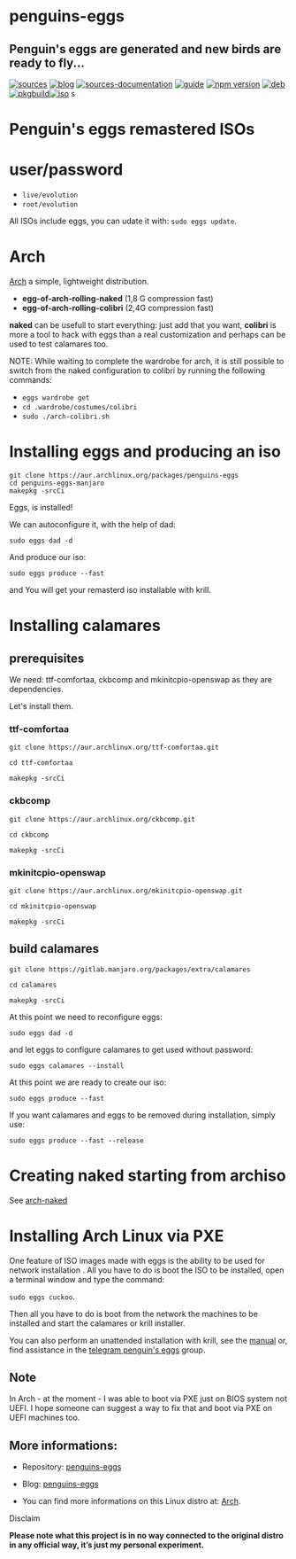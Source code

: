 penguins-eggs
=============

## Penguin&#39;s eggs are generated and new birds are ready to fly...
[![sources](https://img.shields.io/badge/github-sources-cyan)](https://github.com/pieroproietti/penguins-eggs)
[![blog](https://img.shields.io/badge/blog-penguin's%20eggs-cyan)](https://penguins-eggs.net)
[![sources-documentation](https://img.shields.io/badge/sources-documentation-blue)](https://penguins-eggs.net/sources-documentation/index.html)
[![guide](https://img.shields.io/badge/guide-penguin's%20eggs-cyan)](https://penguins-eggs.net/book/)
[![npm version](https://img.shields.io/npm/v/penguins-eggs.svg)](https://npmjs.org/package/penguins-eggs)
[![deb](https://img.shields.io/badge/deb-packages-blue)](https://sourceforge.net/projects/penguins-eggs/files/DEBS)
[![pkgbuild](https://img.shields.io/badge/pkgbuild-packages-blue)](https://sourceforge.net/projects/penguins-eggs/files/PKGBUILD)[![iso](https://img.shields.io/badge/iso-images-cyan)](https://sourceforge.net/projects/penguins-eggs/files/ISOS)
s
# Penguin's eggs remastered ISOs

# user/password
* ```live/evolution```
* ```root/evolution```

All ISOs include eggs, you can udate it with: ```sudo eggs update```.

# Arch

[Arch](https://archlinux.org/) a simple, lightweight distribution.

* **egg-of-arch-rolling-naked** (1,8 G compression fast)
* **egg-of-arch-rolling-colibri** (2,4G compression fast)

**naked** can be usefull to start everything: just add that you want, **colibri** is more a tool to hack with eggs than a real customization and perhaps can be used to test calamares too. 

NOTE: While waiting to complete the wardrobe for arch, it is still possible to switch from the naked configuration to colibri by running the following commands:

* ```eggs wardrobe get```
* ```cd .wardrobe/costumes/colibri```
* ```sudo ./arch-colibri.sh```

# Installing eggs and producing an iso 

```
git clone https://aur.archlinux.org/packages/penguins-eggs
cd penguins-eggs-manjaro
makepkg -srcCi
```

Eggs, is installed!

We can autoconfigure it, with the help of dad:

```
sudo eggs dad -d
```

And produce our iso:

```
sudo eggs produce --fast
```

and You will get your remasterd iso installable with krill.

# Installing calamares

## prerequisites
We need: ttf-comfortaa, ckbcomp and mkinitcpio-openswap as they are dependencies.

Let's install them.

### ttf-comfortaa
```
git clone https://aur.archlinux.org/ttf-comfortaa.git

cd ttf-comfortaa

makepkg -srcCi
```

### ckbcomp
```
git clone https://aur.archlinux.org/ckbcomp.git

cd ckbcomp

makepkg -srcCi
```

### mkinitcpio-openswap

```
git clone https://aur.archlinux.org/mkinitcpio-openswap.git

cd mkinitcpio-openswap

makepkg -srcCi
```

## build calamares
```
git clone https://gitlab.manjaro.org/packages/extra/calamares

cd calamares

makepkg -srcCi
```

At this point we need to reconfigure eggs:

```
sudo eggs dad -d
```

and let eggs to configure calamares to get used without password:

```
sudo eggs calamares --install
```

At this point we are ready to create our iso:

```
sudo eggs produce --fast
```

If you want calamares and eggs to be removed during installation, simply use:

```
sudo eggs produce --fast --release
```

# Creating naked starting from archiso
See [arch-naked](https://penguins--eggs-net.translate.goog/book/arch-naked?_x_tr_sl=auto&_x_tr_tl=en&_x_tr_hl=en)


# Installing Arch Linux via PXE

One feature of ISO images made with eggs is the ability to be used for network installation . All you have to do is boot the ISO to be installed, open a terminal window and type the command: 

```sudo eggs cuckoo```.

Then all you have to do is boot from the network the machines to be installed and start the calamares or krill installer.

You can also perform an unattended installation with krill, see the [manual](https://penguins-eggs.net/book/) or, find assistance in the [telegram penguin's eggs](https://t.me/penguins_eggs) group.

## Note
In Arch - at the moment - I was able to boot via PXE just on BIOS system not UEFI. I hope someone can suggest a way to fix that and boot via PXE on UEFI machines too.


## More informations:

* Repository: [penguins-eggs](https://github.com/pieroproietti/penguins-eggs)
* Blog: [penguins-eggs](https://penguins-eggs.net)

* You can find more informations on this Linux distro at: [Arch](https://archlinux.org/).


Disclaim

__Please note what this project is in no way connected to the original distro in any official way, it’s just my personal experiment.__
